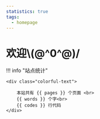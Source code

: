 ```yaml
---
statistics: true
tags:
  - homepage
---
```


# 欢迎\\(@\^0^@)/

!!! info "站点统计"

    <div class="colorful-text">

        本站共有 {{ pages }} 个页面 <br>
        {{ words }} 个字<br>
        {{ codes }} 行代码  
    </div>  
